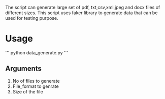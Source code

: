 
The script can generate large set of pdf, txt,csv,xml,jpeg and docx files of different sizes. This script uses faker library to generate data that can be used for testing purpose.

# Usage

''' python data_generate.py  '''
## Arguments

1. No of files to generate 
2. File_format to genrate
3. Size of the file
